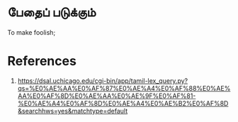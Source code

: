 # பேதைப் படுக்கும்

To make foolish;

# References
1. https://dsal.uchicago.edu/cgi-bin/app/tamil-lex_query.py?qs=%E0%AE%AA%E0%AF%87%E0%AE%A4%E0%AF%88%E0%AE%AA%E0%AF%8D%E0%AE%AA%E0%AE%9F%E0%AF%81-%E0%AE%A4%E0%AF%8D%E0%AE%A4%E0%AE%B2%E0%AF%8D&searchhws=yes&matchtype=default
